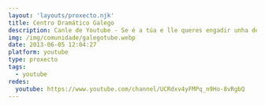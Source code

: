 ```yaml
---
layout: 'layouts/proxecto.njk'
title: Centro Dramático Galego
description: Canle de Youtube - Se é a túa e lle queres engadir unha descripción e etiquetas, ponte en contacto con nós.
img: /img/comunidade/galegotube.webp
date: 2013-06-05 12:04:27
platform: youtube
type: proxecto
tags:
  - youtube
redes:
  youtube: https://www.youtube.com/channel/UCRdxv4yFMPq_n9Ho-8vRgbQ
---
```


